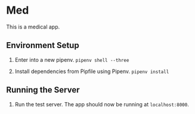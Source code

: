 # Med

This is a medical app.

## Environment Setup

1. Enter into a new pipenv.
   `pipenv shell --three`

2. Install dependencies from Pipfile using Pipenv.
   `pipenv install`

## Running the Server

1. Run the test server. The app should now be running at `localhost:8000`.